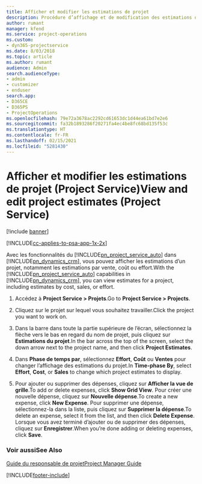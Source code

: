 ```yaml
---
title: Afficher et modifier les estimations de projet
description: Procédure d’affichage et de modification des estimations de projet dans Project Service
author: rumant
manager: kfend
ms.service: project-operations
ms.custom:
- dyn365-projectservice
ms.date: 8/03/2018
ms.topic: article
ms.author: rumant
audience: Admin
search.audienceType:
- admin
- customizer
- enduser
search.app:
- D365CE
- D365PS
- ProjectOperations
ms.openlocfilehash: 79e72a3678ac2292cd61653dc1d44ea61bd7e2e6
ms.sourcegitcommit: fa32b1893286f20271fa4ec4be8fc68bd135f53c
ms.translationtype: HT
ms.contentlocale: fr-FR
ms.lasthandoff: 02/15/2021
ms.locfileid: "5281430"
---
```

# <a name="view-and-edit-project-estimates-project-service"></a><span data-ttu-id="0695a-103">Afficher et modifier les estimations de projet (Project Service)</span><span class="sxs-lookup"><span data-stu-id="0695a-103">View and edit project estimates (Project Service)</span></span>

[!include [banner](../includes/psa-now-project-operations.md)]

[!INCLUDE[cc-applies-to-psa-app-1x-2x](../includes/cc-applies-to-psa-app-1x-2x.md)]

<span data-ttu-id="0695a-104">Avec les fonctionnalités du [!INCLUDE[pn_project_service_auto](../includes/pn-project-service-auto.md)] dans [!INCLUDE[pn_dynamics_crm](../includes/pn-dynamics-crm.md)], vous pouvez afficher les estimations d’un projet, notamment les estimations par vente, coût ou effort.</span><span class="sxs-lookup"><span data-stu-id="0695a-104">With the [!INCLUDE[pn_project_service_auto](../includes/pn-project-service-auto.md)] capabilities in [!INCLUDE[pn_dynamics_crm](../includes/pn-dynamics-crm.md)], you can view estimates for a project, including estimates by cost, sales, or effort.</span></span>  
  
1.  <span data-ttu-id="0695a-105">Accédez à **Project Service > Projets**.</span><span class="sxs-lookup"><span data-stu-id="0695a-105">Go to **Project Service > Projects**.</span></span>  
  
2.  <span data-ttu-id="0695a-106">Cliquez sur le projet sur lequel vous souhaitez travailler.</span><span class="sxs-lookup"><span data-stu-id="0695a-106">Click the project you want to work on.</span></span>  
  
3.  <span data-ttu-id="0695a-107">Dans la barre dans toute la partie supérieure de l’écran, sélectionnez la flèche vers le bas en regard du nom de projet, puis cliquez sur **Estimations du projet**.</span><span class="sxs-lookup"><span data-stu-id="0695a-107">In the bar across the top of the screen, select the down arrow next to the project name, and then click **Project Estimates**.</span></span>  
  
4.  <span data-ttu-id="0695a-108">Dans **Phase de temps par**, sélectionnez **Effort**, **Coût** ou **Ventes** pour changer l’affichage des estimations du projet.</span><span class="sxs-lookup"><span data-stu-id="0695a-108">In **Time-phase By**, select **Effort**, **Cost**, or **Sales** to change which project estimates to display.</span></span>  
  
5.  <span data-ttu-id="0695a-109">Pour ajouter ou supprimer des dépenses, cliquez sur **Afficher la vue de grille**.</span><span class="sxs-lookup"><span data-stu-id="0695a-109">To add or delete expenses, click **Show Grid View**.</span></span> <span data-ttu-id="0695a-110">Pour créer une nouvelle dépense, cliquez sur **Nouvelle dépense**.</span><span class="sxs-lookup"><span data-stu-id="0695a-110">To create a new expense, click **New Expense**.</span></span> <span data-ttu-id="0695a-111">Pour supprimer une dépense, sélectionnez-la dans la liste, puis cliquez sur **Supprimer la dépense**.</span><span class="sxs-lookup"><span data-stu-id="0695a-111">To delete an expense, select it from the list, and then click **Delete Expense**.</span></span> <span data-ttu-id="0695a-112">Lorsque vous avez terminé d’ajouter ou de supprimer des dépenses, cliquez sur **Enregistrer**.</span><span class="sxs-lookup"><span data-stu-id="0695a-112">When you’re done adding or deleting expenses, click **Save**.</span></span>  
  
### <a name="see-also"></a><span data-ttu-id="0695a-113">Voir aussi</span><span class="sxs-lookup"><span data-stu-id="0695a-113">See Also</span></span>  
 [<span data-ttu-id="0695a-114">Guide du responsable de projet</span><span class="sxs-lookup"><span data-stu-id="0695a-114">Project Manager Guide</span></span>](../psa/project-manager-guide.md)


[!INCLUDE[footer-include](../includes/footer-banner.md)]